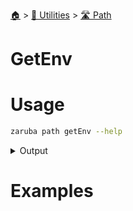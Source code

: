 <!--startTocHeader-->
[🏠](../../README.md) > [🔧 Utilities](../README.md) > [🛣️ Path](README.md)
# GetEnv
<!--endTocHeader-->

# Usage

<!--startCode-->
```bash
zaruba path getEnv --help
```
 
<details>
<summary>Output</summary>
 
```````
Return JSON string map containing environment variables defined on location

Usage:
  zaruba path getEnv <location> [flags]

Flags:
  -h, --help   help for getEnv
```````
</details>
<!--endCode-->

# Examples



<!--startTocSubtopic-->
<!--endTocSubtopic-->